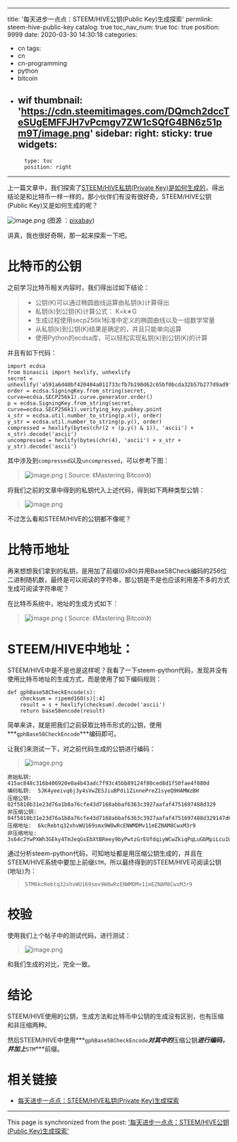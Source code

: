 
---
title: '每天进步一点点：STEEM/HIVE公钥(Public Key)生成探索'
permlink: steem-hive-public-key
catalog: true
toc_nav_num: true
toc: true
position: 9999
date: 2020-03-30 14:30:18
categories:
- cn
tags:
- cn
- cn-programming
- python
- bitcoin
- wif
thumbnail: 'https://cdn.steemitimages.com/DQmch2dccTeSUgEMFFJH7vPcmgv7ZW1cSQfG4BN6z51pm9T/image.png'
sidebar:
    right:
        sticky: true
widgets:
    -
        type: toc
        position: right
---


上一篇文章中，我们探索了[STEEM/HIVE私钥(Private Key)是如何生成的](https://hive.blog/hive-105017/@oflyhigh/steem-hive-private-key)，得出结论是和比特币一样一样的，那小伙伴们有没有很好奇，STEEM/HIVE公钥(Public Key)又是如何生成的呢？


![image.png](https://cdn.steemitimages.com/DQmch2dccTeSUgEMFFJH7vPcmgv7ZW1cSQfG4BN6z51pm9T/image.png)
(图源 ：[pixabay](https://pixabay.com/))

讲真，我也很好奇啊，那一起来探索一下吧。

# 比特币的公钥

之前学习比特币相关内容时，我们得出过如下结论：

>* 公钥(K)可以通过椭圆曲线运算由私钥(k)计算得出
>* 私钥(k)到公钥(K)计算公式： K=k∗G
>* 生成过程使用secp256k1标准中定义的椭圆曲线以及一组数学常量
>* 从私钥(k)到公钥(K)结果是确定的，并且只能单向运算
>* 使用Python的ecdsa库，可以轻松实现私钥(k)到公钥(K)的计算

并且有如下代码：
```
import ecdsa
from binascii import hexlify, unhexlify
secret = unhexlify('a591a6d40bf420404a011733cfb7b190d62c65bf0bcda32b57b277d9ad9f146e')
order = ecdsa.SigningKey.from_string(secret, curve=ecdsa.SECP256k1).curve.generator.order()
p = ecdsa.SigningKey.from_string(secret, curve=ecdsa.SECP256k1).verifying_key.pubkey.point
x_str = ecdsa.util.number_to_string(p.x(), order)
y_str = ecdsa.util.number_to_string(p.y(), order)
compressed = hexlify(bytes(chr(2 + (p.y() & 1)), 'ascii') + x_str).decode('ascii')
uncompressed = hexlify(bytes(chr(4), 'ascii') + x_str + y_str).decode('ascii')
```
其中涉及到`compressed`以及`uncompressed`，可以参考下图：
>![image.png](https://cdn.steemitimages.com/DQmZTADw51R2eMcciNhmmhHfFcdnUdua2ps4zUJZ6HK65SD/image.png)
( Source: 《Mastering Bitcoin》)

将我们之前的文章中得到的私钥代入上述代码，得到如下两种类型公钥：
>![image.png](https://cdn.steemitimages.com/DQmYAvryDygpM48zQG7iL635tbgmSq9anj5EMCTiL6J2nnW/image.png)

不过怎么看和STEEM/HIVE的公钥都不像呢？

# 比特币地址

再来想想我们拿到的私钥，是用加了前缀(0x80)并用Base58Check编码的256位二进制随机数，最终是可以阅读的字符串，那公钥是不是也应该利用差不多的方式生成可阅读字符串呢？

在比特币系统中，地址的生成方式如下：
>![image.png](https://cdn.steemitimages.com/DQmSkchDDcx14yrg7A6mRHT5XjB8M3H5xDjGYXYoWd3zWUs/image.png)
( Source: 《Mastering Bitcoin》)

# STEEM/HIVE中地址：

STEEM/HIVE中是不是也是这样呢？我看了一下steem-python代码，发现并没有使用比特币地址的生成方式，而是使用了如下编码规则：
```
def gphBase58CheckEncode(s):
    checksum = ripemd160(s)[:4]
    result = s + hexlify(checksum).decode('ascii')
    return base58encode(result)
```
简单来讲，就是把我们之前获取比特币形式的公钥，使用***`gphBase58CheckEncode`***编码即可。

让我们来测试一下，对之前代码生成的公钥进行编码：
>![image.png](https://cdn.steemitimages.com/DQmf2pjC6MEpDz5SbFghMM7s3hRHFXxxvzjYNrP8eX4c1px/image.png)

```
原始私钥:  415ac848c316b406920e0a4b43adc7f93c45bb89124f80ced8d1f50fae4f080d
编码私钥:  5JK4yeeivq6j3y4sVwZESJiuBPdi1ZinnePreZ1syeQ9HAMWzBH
压缩公钥:  02f5810b31e23d76a1b8a76cfe43d7168abbaf6363c3927aafaf4751697488d329
非压缩公钥:  04f5810b31e23d76a1b8a76cfe43d7168abbaf6363c3927aafaf4751697488d329147d6d4e232cf7de60d94b3962ea260894fe02274223b2a3050eb9b7e655ab4e
压缩地址:  6kcRebtq32xhvWU169smx9W8wRcENWMDMv11mEZNAM8CwxM3r9
非压缩地址: 3s64c2YwPXWh3GEky4TmJeqGsEbXtBReey9byPwtzGrEUfdqiyWCwZkiqPqLuGbMpiLcu1UQAUoHFTZ6sYVNDHzqCnMjJX
```
通过分析steem-python代码，可知地址都是用压缩公钥生成的，并且在STEEM/HIVE系统中要加上前缀`STM`，所以最终得到的STEEM/HIVE可阅读公钥(地址)为：
>`STM6kcRebtq32xhvWU169smx9W8wRcENWMDMv11mEZNAM8CwxM3r9`

# 校验

使用我们上个帖子中的测试代码，进行测试：
>![image.png](https://cdn.steemitimages.com/DQmXAqXzEAVMK3ApYgX7cM1uAbVDK9PMULHTxE9NeVXfhZb/image.png)


和我们生成的对比，完全一致。

# 结论

STEEM/HIVE使用的公钥，生成方法和比特币中公钥的生成没有区别，也有压缩和非压缩两种。

然后STEEM/HIVE中使用***`gphBase58CheckEncode`***对其中的***压缩公钥***进行编码，并加上***`STM`***前缀。

# 相关链接

* [每天进步一点点：STEEM/HIVE私钥(Private Key)生成探索](https://hive.blog/hive-105017/@oflyhigh/steem-hive-private-key)

- - -

This page is synchronized from the post: ['每天进步一点点：STEEM/HIVE公钥(Public Key)生成探索'](https://steemit.com/@oflyhigh/steem-hive-public-key)
